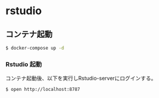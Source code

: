 # rstudio

## コンテナ起動
```sh
$ docker-compose up -d
```

### Rstudio 起動
コンテナ起動後、以下を実行しRstudio-serverにログインする。
```sh
$ open http://localhost:8787
```
